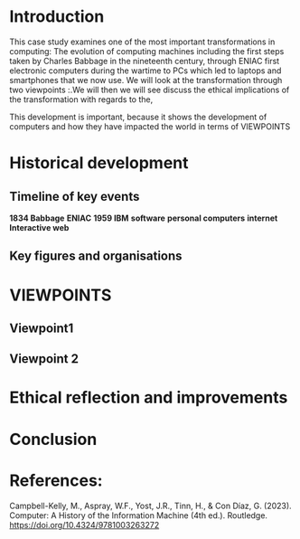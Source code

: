# Introduction 
This case study examines one of the most important transformations in computing: The evolution of computing machines including the first steps taken by Charles Babbage in the nineteenth century, through ENIAC first electronic computers during the wartime to PCs which led to laptops and smartphones that we now use. 
We will look at the transformation through two viewpoints :.We will then we will see discuss the ethical implications of the transformation with regards to the,  
 
This development is important, because it shows the development of computers and how they have impacted the world in terms of VIEWPOINTS 
 
 
# Historical development 
## Timeline of key events 
**1834 Babbage**
**ENIAC**
**1959 IBM**
**software**
**personal computers**
**internet**
**Interactive web**
## Key figures and organisations 
# VIEWPOINTS 
## Viewpoint1 
## Viewpoint 2 
# Ethical reflection and improvements 
# Conclusion 
 
# References: 
Campbell-Kelly, M., Aspray, W.F., Yost, J.R., Tinn, H., & Con Díaz, G. (2023). Computer: A History of the Information Machine (4th ed.). Routledge. https://doi.org/10.4324/9781003263272 
